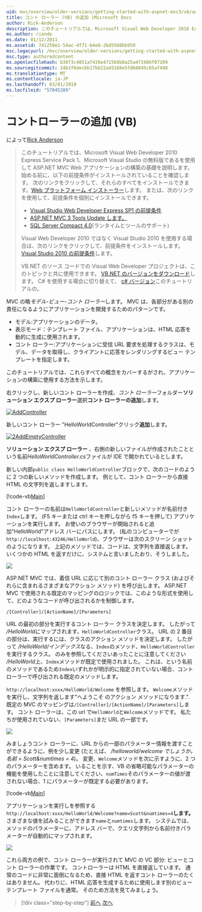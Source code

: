 ```yaml
---
uid: mvc/overview/older-versions/getting-started-with-aspnet-mvc3/vb/adding-a-controller
title: コント ローラー (VB) の追加 |Microsoft Docs
author: Rick-Anderson
description: このチュートリアルでは、Microsoft Visual Web Developer 2010 Express Service Pack 1、これを使用して ASP.NET MVC Web アプリケーションの構築の基礎を説明しています.
ms.author: riande
ms.date: 01/12/2011
ms.assetid: 741259e1-54ac-4f71-b4e8-2bd5560bb950
msc.legacyurl: /mvc/overview/older-versions/getting-started-with-aspnet-mvc3/vb/adding-a-controller
msc.type: authoredcontent
ms.openlocfilehash: b38f3c4051af426e471568b8a25a471986f07209
ms.sourcegitcommit: 24b1f6decbb17bb22a45166e5fdb0845c65af498
ms.translationtype: MT
ms.contentlocale: ja-JP
ms.lasthandoff: 03/01/2019
ms.locfileid: "57045289"
---
```

<a name="adding-a-controller-vb"></a>コントローラーの追加 (VB)
====================
によって[Rick Anderson]((https://twitter.com/RickAndMSFT))

> このチュートリアルでは、Microsoft Visual Web Developer 2010 Express Service Pack 1、Microsoft Visual Studio の無料版であるを使用して ASP.NET MVC Web アプリケーションの構築の基礎を説明します。 始める前に、以下の前提条件がインストールされていることを確認します。 次のリンクをクリックして、それらのすべてをインストールできます。[Web プラットフォーム インストーラー](https://www.microsoft.com/web/gallery/install.aspx?appid=VWD2010SP1Pack)します。 または、次のリンクを使用して、前提条件を個別にインストールできます。
> 
> - [Visual Studio Web Developer Express SP1 の前提条件](https://www.microsoft.com/web/gallery/install.aspx?appid=VWD2010SP1Pack)
> - [ASP.NET MVC 3 Tools Update します。](https://www.microsoft.com/web/gallery/install.aspx?appsxml=&amp;appid=MVC3)
> - [SQL Server Compact 4.0](https://www.microsoft.com/web/gallery/install.aspx?appid=SQLCE;SQLCEVSTools_4_0)(ランタイムとツールのサポート)
> 
> Visual Web Developer 2010 ではなく Visual Studio 2010 を使用する場合は、次のリンクをクリックして、前提条件をインストールします。[Visual Studio 2010 の前提条件](https://www.microsoft.com/web/gallery/install.aspx?appsxml=&amp;appid=VS2010SP1Pack)します。
> 
> VB.NET のソース コードでの Visual Web Developer プロジェクトは、このトピックと共に使用できます。 [VB.NET のバージョンをダウンロード](https://code.msdn.microsoft.com/Introduction-to-MVC-3-10d1b098)します。 C# を使用する場合に切り替えて、 [c# バージョン](../cs/adding-a-controller.md)このチュートリアルの。


MVC の略*モデル-ビュー-コント ローラー*します。 MVC は、各部分がある別の責任になるようにアプリケーションを開発するためのパターンです。

- モデル:アプリケーションのデータ。
- 表示モード：テンプレート ファイル、アプリケーションは、HTML 応答を動的に生成に使用されます。
- コント ローラー:アプリケーションに受信 URL 要求を処理するクラスは、モデル、データを取得し、クライアントに応答をレンダリングするビュー テンプレートを指定します。

このチュートリアルでは、これらすべての概念をカバーするがされ、アプリケーションの構築に使用する方法を示します。

右クリックし、新しいコント ローラーを作成、*コント ローラー*フォルダー**ソリューション エクスプ ローラー**選択**コント ローラーの追加**します。

[![AddController](adding-a-controller/_static/image2.png "AddController")](adding-a-controller/_static/image1.png)

新しいコント ローラー &quot;HelloWorldController&quot;クリック**追加**します。

[![2AddEmptyController](adding-a-controller/_static/image4.png "2AddEmptyController")](adding-a-controller/_static/image3.png)

**ソリューション エクスプ ローラー** 、右側の新しいファイルが作成されたことという名前*HelloWorldController.cs*ファイルが IDE で開かれているとします。

新しい内部`public class HelloWorldController`ブロックで、次のコードのように 2 つの新しいメソッドを作成します。 例として、コント ローラーから直接 HTML の文字列を返しますします。

[!code-vb[Main](adding-a-controller/samples/sample1.vb)]

コント ローラーの名前は`HelloWorldController`と新しいメソッドが名前付き`Index`します。 (F5 キーまたは ctrl キーを押しながら f5 キーを押して) アプリケーションを実行します。 お使いのブラウザーが開始されると追加&quot;HelloWorld&quot;アドレス バーにパスにします。 (私のコンピューターでが`http://localhost:43246/HelloWorld`)、ブラウザーは次のスクリーン ショットのようになります。 上記のメソッドでは、コードは、文字列を直接返します。 いくつかの HTML を返すだけに、システムと言いましたおり、そうしました。

![](adding-a-controller/_static/image5.png)

ASP.NET MVC では、着信 URL に応じて別のコント ローラー クラス (およびそれらに含まれるさまざまなアクション メソッド) を呼び出します。 ASP.NET MVC で使用される既定のマッピングのロジックでは、このような形式を使用して、どのようなコードが呼び出されるかを制御します。

`/[Controller]/[ActionName]/[Parameters]`

URL の最初の部分を実行するコント ローラー クラスを決定します。 したがって */HelloWorld*にマップされます、`HelloWorldController`クラス。 URL の 2 番目の部分は、実行するには、クラスのアクション メソッドを決定します。 したがって */HelloWorld/インデックス*なる、`Index`のメソッド、`HelloWorldController`を実行するクラス。 のみを参照してくださいあったことに注意してください */HelloWorld*上、`Index`メソッドが既定で使用されました。 これは、という名前のメソッドであるため`Index`いずれかが明示的に指定されていない場合、コント ローラーで呼び出される既定のメソッドします。

`http://localhost:xxxx/HelloWorld/Welcome` を参照します。 `Welcome`メソッドを実行し、文字列を返します&quot;へようこそ のアクション メソッドになります.&quot;. 既定の MVC のマッピングは`/[Controller]/[ActionName]/[Parameters]`します。 コント ローラーは、この url で`HelloWorld`と`Welcome`メソッドです。 私たちが使用されていない、`[Parameters]`まだ URL の一部です。

![](adding-a-controller/_static/image6.png)

みましょうコント ローラーに、URL からの一部のパラメーター情報を渡すことができるように、例を少し変更 (たとえば、 */helloworld/welcome でしょうか。 名前 = Scott&amp;numtimes = 4*)。 変更、`Welcome`メソッドを次に示すように、2 つのパラメーターを含めます。 いることを示す、VB の省略可能なパラメーターの機能を使用したことに注意してください、`numTimes`そのパラメーターの値が渡されない場合、1 にパラメーターが既定する必要があります。

[!code-vb[Main](adding-a-controller/samples/sample2.vb)]

アプリケーションを実行しを参照する`http://localhost:xxxx/HelloWorld/Welcome?name=Scott&numtimes=4`**します。** さまざまな値を試みることができます`name`と`numtimes`します。 システムでは、メソッドのパラメーターに、アドレス バーで、クエリ文字列から名前付きパラメーターが自動的にマップされます。

![](adding-a-controller/_static/image7.png)

これら両方の例で、コント ローラーが実行されて MVC の VC 部分: ビューとコント ローラーの作業です。 コントローラーは HTML を直接返しています。 通常のコードに非常に面倒になるため、直接 HTML を返すコント ローラーのたくはありません。 代わりに、HTML 応答を生成するために使用します別のビュー テンプレート ファイルを通常。 そのため方法を見てみましょう。

> [!div class="step-by-step"]
> [前へ](intro-to-aspnet-mvc-3.md)
> [次へ](adding-a-view.md)
